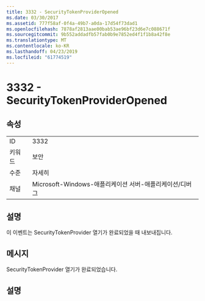 ```yaml
---
title: 3332 - SecurityTokenProviderOpened
ms.date: 03/30/2017
ms.assetid: 777f58af-0f4a-49b7-a0da-17d54f73dad1
ms.openlocfilehash: 7878af2813aae00bab53ae96bf23d6e7c088671f
ms.sourcegitcommit: 9b552addadfb57fab0b9e7852ed4f1f1b8a42f8e
ms.translationtype: MT
ms.contentlocale: ko-KR
ms.lasthandoff: 04/23/2019
ms.locfileid: "61774519"
---
```

# <a name="3332---securitytokenprovideropened"></a>3332 - SecurityTokenProviderOpened
## <a name="properties"></a>속성  
  
|||  
|-|-|  
|ID|3332|  
|키워드|보안|  
|수준|자세히|  
|채널|Microsoft-Windows-애플리케이션 서버-애플리케이션/디버그|  
  
## <a name="description"></a>설명  
 이 이벤트는 SecurityTokenProvider 열기가 완료되었을 때 내보내집니다.  
  
## <a name="message"></a>메시지  
 SecurityTokenProvider 열기가 완료되었습니다.  
  
## <a name="details"></a>설명
